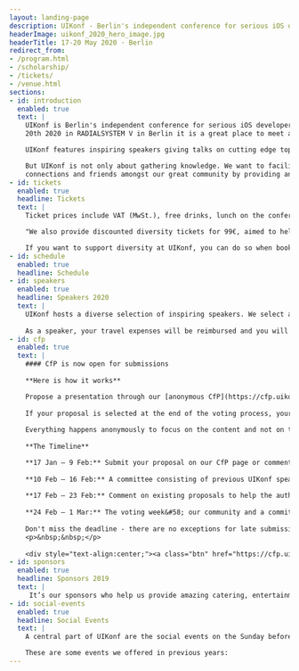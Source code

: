 ```yaml
---
layout: landing-page
description: UIKonf - Berlin's independent conference for serious iOS developers.
headerImage: uikonf_2020_hero_image.jpg
headerTitle: 17-20 May 2020 · Berlin
redirect_from:
- /program.html
- /scholarship/
- /tickets/
- /venue.html
sections:
- id: introduction
  enabled: true
  text: |
    UIKonf is Berlin's independent conference for serious iOS developers. Taking place from May 17th to
    20th 2020 in RADIALSYSTEM V in Berlin it is a great place to meet and connect with experienced developers from all over Europe.

    UIKonf features inspiring speakers giving talks on cutting edge topics in iOS development, mobile design and business.

    But UIKonf is not only about gathering knowledge. We want to facilitate new
    connections and friends amongst our great community by providing an inclusive setting where all participants feel safe and welcome. In order to achieve that, we expect all to abide by our <a href="coc">Code of Conduct</a>
- id: tickets
  enabled: true
  headline: Tickets
  text: |
    Ticket prices include VAT (MwSt.), free drinks, lunch on the conference days and the UIKonf party. See <a href="refunds">our refunds policy</a> if you are not sure about your plans in May.

    "We also provide discounted diversity tickets for 99€, aimed to help underrepresented groups in tech. This includes but isn’t limited to: women, people of colour, LGBTQIA+ people, disabled people and generally people who are unable to attend without financial assistance. If you think you are eligible for a diversity ticket, simply <a href="https://forms.gle/cg8SiTo9ryk5nqzU6" target="_blank">fill out the application form</a>."

    If you want to support diversity at UIKonf, you can do so when booking your ticket. Simply select the additional "Scholarship Sponsor" package which provides one ticket for our diversity ticket applicants.
- id: schedule
  enabled: true
  headline: Schedule
- id: speakers
  enabled: true
  headline: Speakers 2020
  text: |
    UIKonf hosts a diverse selection of inspiring speakers. We select and invite about half of our speakers. The other half is selected by our community through our anonymous call for proposals system. Details coming soon. 
    
    As a speaker, your travel expenses will be reimbursed and you will be our guests at our selected Hotel in Berlin. Of course, we will also reimburse you for your ticket if you already have purchased one.
- id: cfp
  enabled: true
  text: |
    #### CfP is now open for submissions
    
    **Here is how it works**

    Propose a presentation through our [anonymous CfP](https://cfp.uikonf.com). Others will help you refine and focus it by making suggestions. Keep updating your proposal bearing those suggestions in mind.  
    
    If your proposal is selected at the end of the voting process, your travel expenses will be reimbursed and you will be our guests at our selected hotel in Berlin. Of course, we will also reimburse your ticket if you already have purchased one. In addition, you can choose to take part in a free 1-on-1 stage & speech training. And of course, you will also have access to all activities UIKonf offers its attendees.
    
    Everything happens anonymously to focus on the content and not on the names. Remember that our Code of Conduct applies to proposals and comments as well, so please be nice.
    
    **The Timeline**

    **17 Jan – 9 Feb:** Submit your proposal on our CfP page or comment on already submitted proposals. We accept any topic you deem interesting may it be technical, design-focused, about building / running / failing a company or how to get a rocket into space using Swift - Inspire us! For inspiration, you can check out the speakers or videos of 2019.
    
    **10 Feb – 16 Feb:** A committee consisting of previous UIKonf speakers will do a preselection of the talks ahead of voting by the community.
    
    **17 Feb – 23 Feb:** Comment on existing proposals to help the authors improve their talks. You can help talks you'd like to see at UIKonf 2020 become even better and maybe get elected for the final eight.
    
    **24 Feb – 1 Mar:** The voting week&#58; our community and a committee consisting of previous UIKonf speakers will vote on their eight favorite talks. The final eight talks will be determined by equally weighing the votes from the public and the committee. We will inform everyone who participated in the CfP in the week after that and announce the chosen speakers one by one.
    
    Don't miss the deadline - there are no exceptions for late submissions.
    <p>&nbsp;&nbsp;</p>  
      
    <div style="text-align:center;"><a class="btn" href="https://cfp.uikonf.com">Submit Your Talk</a></div>
- id: sponsors
  enabled: true
  headline: Sponsors 2019
  text: |
     It’s our sponsors who help us provide amazing catering, entertainment and generally make UIKonf an awesome event. If you or your company is interested in helping us and putting the FUN (... / coffee / food/ ...) into UIKonf, we are happy to <a href="mailto:sponsors@uikonf.com">discuss options with you</a>.
- id: social-events
  enabled: true
  headline: Social Events
  text: |
    A central part of UIKonf are the social events on the Sunday before the conference. Not only do you get to enjoy Berlin for a day but they also give you a first opportunity to get to know other participants of the conference in a fun atmosphere.

    These are some events we offered in previous years:
---
```

